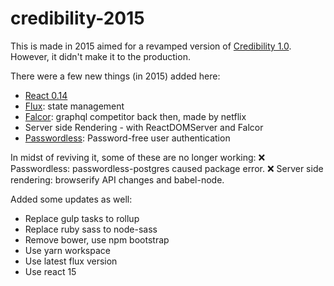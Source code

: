 # credibility-2015

This is made in 2015 aimed for a revamped version of [Credibility 1.0](https://github.com/credibilitynews/credibility-webpy). However, it didn't make it to the production.


There were a few new things (in 2015) added here:
- [React 0.14](https://reactjs.org/blog/2015/10/07/react-v0.14.html)
- [Flux](https://facebook.github.io/flux/): state management
- [Falcor](https://netflix.github.io/falcor/): graphql competitor back then, made by netflix
- Server side Rendering - with ReactDOMServer and Falcor 
- [Passwordless](https://www.npmjs.com/package/passwordless): Password-free user authentication

In midst of reviving it, some of these are no longer working:
❌ Passwordless: passwordless-postgres caused package error.
❌ Server side rendering: browserify API changes and babel-node.

Added some updates as well:
- Replace gulp tasks to rollup 
- Replace ruby sass to node-sass 
- Remove bower, use npm bootstrap
- Use yarn workspace
- Use latest flux version
- Use react 15
